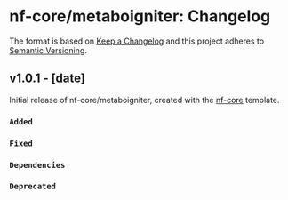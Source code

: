 # nf-core/metaboigniter: Changelog

The format is based on [Keep a Changelog](https://keepachangelog.com/en/1.0.0/)
and this project adheres to [Semantic Versioning](https://semver.org/spec/v2.0.0.html).

## v1.0.1 - [date]

Initial release of nf-core/metaboigniter, created with the [nf-core](https://nf-co.re/) template.

### `Added`

### `Fixed`

### `Dependencies`

### `Deprecated`
